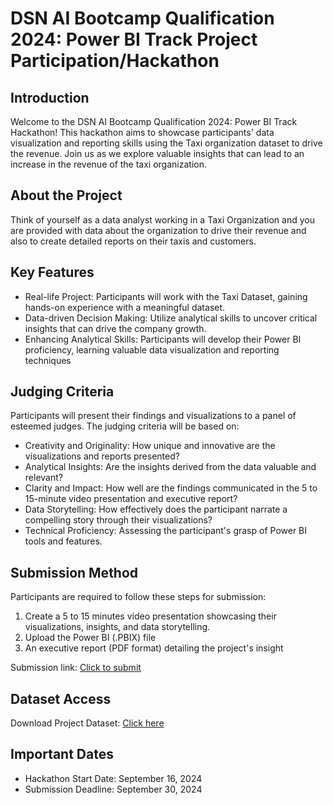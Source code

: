 # DSN AI Bootcamp Qualification 2024: Power BI Track Project Participation/Hackathon

## Introduction

Welcome to the DSN AI Bootcamp Qualification 2024: Power BI Track Hackathon! This hackathon aims to showcase participants' data visualization and reporting skills using the Taxi organization dataset to drive the revenue. Join us as we explore valuable insights that can lead to an increase in the revenue of the taxi organization. 

## About the Project

Think of yourself as a data analyst working in a Taxi Organization and you are provided with data about the organization to drive their revenue and also to create detailed reports on their taxis and customers.

## Key Features

- Real-life Project: Participants will work with the Taxi Dataset, gaining hands-on experience with a meaningful dataset.
- Data-driven Decision Making: Utilize analytical skills to uncover critical insights that can drive the company growth.
- Enhancing Analytical Skills: Participants will develop their Power BI proficiency, learning valuable data visualization and reporting techniques


## Judging Criteria

Participants will present their findings and visualizations to a panel of esteemed judges. The judging criteria will be based on:
- Creativity and Originality: How unique and innovative are the visualizations and reports presented?
- Analytical Insights: Are the insights derived from the data valuable and relevant?
- Clarity and Impact: How well are the findings communicated in the 5 to 15-minute video presentation and executive report?
- Data Storytelling: How effectively does the participant narrate a compelling story through their visualizations?
- Technical Proficiency: Assessing the participant's grasp of Power BI tools and features.


## Submission Method

Participants are required to follow these steps for submission:

1. Create a 5 to 15 minutes video presentation showcasing their visualizations, insights, and data storytelling. 
2. Upload the Power BI (.PBIX) file
3. An executive report (PDF format) detailing the project's insight
   
Submission link: [Click to submit](https://docs.google.com/forms/d/e/1FAIpQLSeLAdlTV-TCKrKVSHjUX_4ZeSnnJ5EvjSL2pdMUCl7b7a-XCA/viewform?usp=sharing)

## Dataset Access

Download Project Dataset: [Click here](https://docs.google.com/spreadsheets/d/1XAtgVIRXm1of9hyRIlLxabPJMWZCGXwGsJy1Nuie7mg/edit?usp=sharing) 

## Important Dates

- Hackathon Start Date: September 16, 2024
- Submission Deadline: September 30, 2024


 
